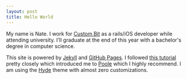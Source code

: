 ```yaml
---
layout: post
title: Hello World
---
```


My name is Nate. I work for [Custom Bit](http://custombit.com) as a rails/iOS
developer while attending university. I'll graduate at the end of this year with a
bachelor's degree in computer science.

This site is powered by [Jekyll](http://jekyllrb.com/) and [GitHub Pages](https://pages.github.com/).
I followed [this tutorial](http://joshualande.com/jekyll-github-pages-poole/)
pretty closely which introduced me to [Poole](https://github.com/poole/poole) which I
highly recommend. I am using the [Hyde](http://hyde.getpoole.com/) theme with almost
zero customizations.
